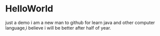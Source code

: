 # HelloWorld
just a demo
i am a new man to github for learn java and other computer language,i believe i will be better after half of year.
